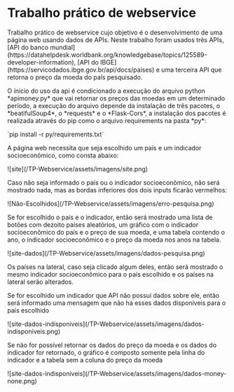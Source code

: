 # Trabalho prático de webservice
<p>Trabalho prático de webservice cujo objetivo é o desenvolvimento de uma página web usando dados de APIs. Neste trabalho foram usados três APIs, [API do banco mundial](https://datahelpdesk.worldbank.org/knowledgebase/topics/125589-developer-information), [API do IBGE](https://servicodados.ibge.gov.br/api/docs/paises) e uma terceira API que retorna o preço da moeda do país pesquisado.</p>
<p>O ínício do uso da api é condicionado a execução do arquivo python *apimoney.py* que vai retornar os preços das moedas em um determinado período, a execução do arquivo depende da instalação de três pacotes, o *beatifulSoup4*, o *requests* e o *Flask-Cors*, a instalação dos pacotes é realizada através do pip como o arquivo requirements na pasta *py*:</p>
<p>`pip install -r py/requirements.txt`</p>
<p>A página web necessita que seja escolhido um país e um indicador socioeconômico, como consta abaixo:</p>
![site](/TP-Webservice/assets/imagens/site.png)
<p>Caso não seja informado o país ou o indicador socioeconômico, não será mostrado nada, mas as bordas inferiores dos dois inputs ficarão vermelhos:</p>
![Não-Escolhidos](/TP-Webservice/assets/imagens/erro-pesquisa.png)
<p>Se for escolhido o país e o indicador, então será mostrado uma lista de botões com dezoito países aleatórios, um gráfico com o indicador socioeconômico do país e o preço de sua moeda, e uma tabela contendo o ano, o índicador socioeconômico e o preço da moeda nos anos na tabela.</p> 
![site-dados](/TP-Webservice/assets/imagens/dados-pesquisa.png)
<p>Os países na lateral, caso seja clicado algum deles, então será mostrado o mesmo indicador socioeconômico para o país escolhido e os países na lateral serão alterados.</p>
<p>Se for escolhido um indicador que API não possui dados sobre ele, então será informado uma mensagem que não há esses dados disponíveis para o país escolhido</p>
![site-dados-indisponiveis](/TP-Webservice/assets/imagens/dados-indisponiveis.png)
<p>Se não for possível retornar os dados do preço da moeda e os dados do índicador for retornado, o gráfico é composto somente pela linha do indicador e a tabela sem a coluna do preço da moeda</p>
![site-dados-indisponiveis](/TP-Webservice/assets/imagens/dados-money-none.png)
